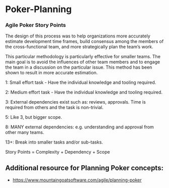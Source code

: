 # Poker-Planning

### Agile Poker Story Points

The design of this process was to help organizations more accurately estimate development time frames, build consensus among the members of the cross-functional team, and more strategically plan the team’s work.

This particular methodology is particularly effective for smaller teams. The main goal is to avoid the influences of other team members and to engage the team in a discussion on the particular issue. This method has been shown to result in more accurate estimation.

1: Small effort task - Have the individual knowledge and tooling required.

2: Medium effort task - Have the individual knowledge and tooling required.

3: External dependencies exist such as: reviews, approvals. Time is required from others and the task is non-trivial.

5: Like 3, but bigger scope.

8: MANY external dependencies: e.g. understanding and approval from other many teams.

13+: Break into smaller tasks and/or sub-tasks.

Story Points = Complexity + Dependency + Scope

## Additional resource for Planning Poker concepts:

- https://www.mountaingoatsoftware.com/agile/planning-poker
